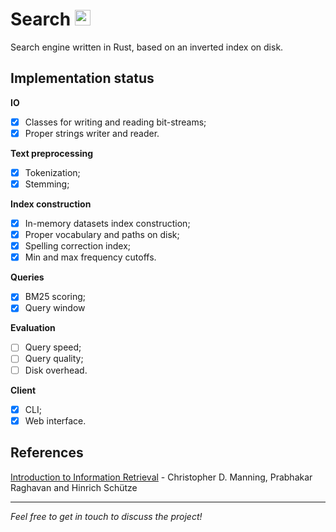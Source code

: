 # Search <img alt="Rust's Crab" width="25px" src="https://rustacean.net/assets/rustacean-flat-noshadow.png"/>

Search engine written in Rust, based on an inverted index on disk.

## Implementation status 

**IO**
- [x] Classes for writing and reading bit-streams;
- [x] Proper strings writer and reader.

**Text preprocessing** 
- [x] Tokenization;
- [x] Stemming;

**Index construction**
- [x] In-memory datasets index construction;
- [x] Proper vocabulary and paths on disk;
- [x] Spelling correction index;
- [x] Min and max frequency cutoffs.

**Queries**
- [x] BM25 scoring;
- [x] Query window

**Evaluation**
- [ ] Query speed;
- [ ] Query quality; 
- [ ] Disk overhead.

**Client**
- [x] CLI;
- [x] Web interface.

## References
[Introduction to Information Retrieval](https://nlp.stanford.edu/IR-book/information-retrieval-book.html) - Christopher D. Manning, Prabhakar Raghavan and Hinrich Schütze

---

*Feel free to get in touch to discuss the project!*